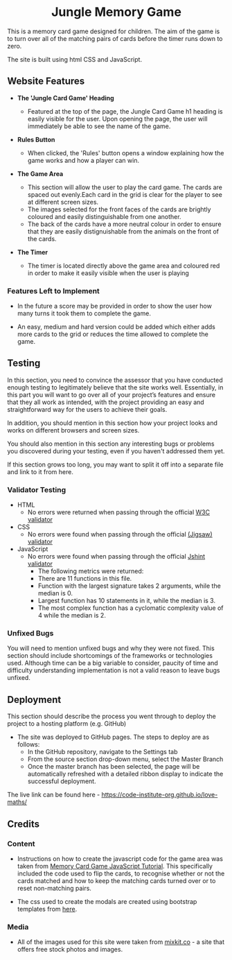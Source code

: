 <h1 align="center">Jungle Memory Game</h1>

<!-- [View the live project here.](https://github.com/danielj314/project-one) -->

This is a memory card game designed for children. The aim of the game is to turn over all of the matching pairs of cards before the timer runs down to zero. 

The site is built using html CSS and JavaScript.

<!-- ![Responsive Mockup](media/love_maths_mockup.png) -->

## Website Features 


- __The 'Jungle Card Game' Heading__

  - Featured at the top of the page, the Jungle Card Game h1 heading is easily visible for the user. Upon opening the page, the user will immediately be able to see the name of the game.

<!-- ![Heading](media/love_maths_icons.png) -->

- __Rules Button__

  - When clicked, the 'Rules' button opens a window explaining how the game works and how a player can win.

<!-- ![Rules](media/love_maths_icons.png) -->

- __The Game Area__

  - This section will allow the user to play the card game. The cards are spaced out evenly.Each card in the grid is clear for the player to see at different screen sizes.
  - The images selected for the front faces of the cards are brightly coloured and easily distinguishable from one another.
  - The back of the cards have a more neutral colour in order to ensure that they are easily distignuishable from the animals on the front of the cards.

<!-- ![Game](media/love_maths_icons.png) -->

- __The Timer__

  - The timer is located directly above the game area and coloured red in order to make it easily visible when the user is playing
  
<!-- ![Question](media/love_maths_question.png) -->



### Features Left to Implement

- In the future a score may be provided in order to show the user how many turns it took them to complete the game.

- An easy, medium and hard version could be added which either adds more cards to the grid or reduces the time allowed to complete the game.

## Testing 

In this section, you need to convince the assessor that you have conducted enough testing to legitimately believe that the site works well. Essentially, in this part you will want to go over all of your project’s features and ensure that they all work as intended, with the project providing an easy and straightforward way for the users to achieve their goals.

In addition, you should mention in this section how your project looks and works on different browsers and screen sizes.

You should also mention in this section any interesting bugs or problems you discovered during your testing, even if you haven't addressed them yet.

If this section grows too long, you may want to split it off into a separate file and link to it from here.


### Validator Testing 

- HTML
    - No errors were returned when passing through the official [W3C validator](https://validator.w3.org/nu/?doc=https%3A%2F%2Fcode-institute-org.github.io%2Flove-maths%2F)
- CSS
    - No errors were found when passing through the official [(Jigsaw) validator](https://jigsaw.w3.org/css-validator/validator?uri=https%3A%2F%2Fvalidator.w3.org%2Fnu%2F%3Fdoc%3Dhttps%253A%252F%252Fcode-institute-org.github.io%252Flove-maths%252F&profile=css3svg&usermedium=all&warning=1&vextwarning=&lang=en)
- JavaScript
    - No errors were found when passing through the official [Jshint validator](https://jshint.com/)
      - The following metrics were returned: 
      - There are 11 functions in this file.
      - Function with the largest signature takes 2 arguments, while the median is 0.
      - Largest function has 10 statements in it, while the median is 3.
      - The most complex function has a cyclomatic complexity value of 4 while the median is 2.

### Unfixed Bugs

You will need to mention unfixed bugs and why they were not fixed. This section should include shortcomings of the frameworks or technologies used. Although time can be a big variable to consider, paucity of time and difficulty understanding implementation is not a valid reason to leave bugs unfixed. 

## Deployment

This section should describe the process you went through to deploy the project to a hosting platform (e.g. GitHub) 

- The site was deployed to GitHub pages. The steps to deploy are as follows: 
  - In the GitHub repository, navigate to the Settings tab 
  - From the source section drop-down menu, select the Master Branch
  - Once the master branch has been selected, the page will be automatically refreshed with a detailed ribbon display to indicate the successful deployment. 

The live link can be found here - https://code-institute-org.github.io/love-maths/


## Credits 

### Content 

- Instructions on how to create the javascript code for the game area was taken from [Memory Card Game JavaScript Tutorial](https://youtu.be/ZniVgo8U7ek). This specifically included the code used to flip the cards, to recognise whether or not the cards matched and how to keep the matching cards turned over or to reset non-matching pairs.

- The css used to create the modals are created using bootstrap templates from [here](https://getbootstrap.com/docs/4.0/components/modal/).

### Media

- All of the images used for this site were taken from [mixkit.co](https://mixkit.co/) - a site that offers free stock photos and images.
 
